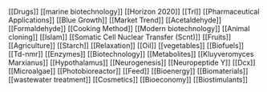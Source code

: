 [[Drugs]]
[[marine biotechnology]]
[[Horizon 2020]]
[[Trl]]
[[Pharmaceutical Applications]]
[[Blue Growth]]
[[Market Trend]]
[[Acetaldehyde]]
[[Formaldehyde]]
[[Cooking Method]]
[[Modern biotechnology]]
[[Animal cloning]]
[[Islam]]
[[Somatic Cell Nuclear Transfer (Scnt)]]
[[Fruits]]
[[Agriculture]]
[[Starch]]
[[Relaxation]]
[[Oil]]
[[vegetables]]
[[Biofuels]]
[[Td-nmr]]
[[Enzymes]]
[[Biotechnology]]
[[Metabolites]]
[[Kluyveromyces Marxianus]]
[[Hypothalamus]]
[[Neurogenesis]]
[[Neuropeptide Y]]
[[Dcx]]
[[Microalgae]]
[[Photobioreactor]]
[[Feed]]
[[Bioenergy]]
[[Biomaterials]]
[[wastewater treatment]]
[[Cosmetics]]
[[Bioeconomy]]
[[Biostimulants]]
